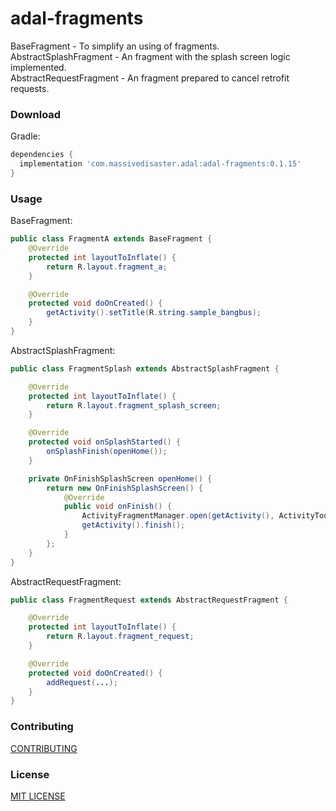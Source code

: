 # adal-fragments
BaseFragment - To simplify an using of fragments.  
AbstractSplashFragment - An fragment with the splash screen logic implemented.  
AbstractRequestFragment - An fragment prepared to cancel retrofit requests.

### Download

Gradle:

```gradle
dependencies {
  implementation 'com.massivedisaster.adal:adal-fragments:0.1.15'
}
```
### Usage

BaseFragment:
```java
public class FragmentA extends BaseFragment {
    @Override
    protected int layoutToInflate() {
        return R.layout.fragment_a;
    }

    @Override
    protected void doOnCreated() {
        getActivity().setTitle(R.string.sample_bangbus);
    }
}
```

AbstractSplashFragment:
```java
public class FragmentSplash extends AbstractSplashFragment {

    @Override
    protected int layoutToInflate() {
        return R.layout.fragment_splash_screen;
    }

    @Override
    protected void onSplashStarted() {
        onSplashFinish(openHome());
    }

    private OnFinishSplashScreen openHome() {
        return new OnFinishSplashScreen() {
            @Override
            public void onFinish() {
                ActivityFragmentManager.open(getActivity(), ActivityToolbar.class, FragmentHome.class);
                getActivity().finish();
            }
        };
    }
}

```

AbstractRequestFragment:
```java
public class FragmentRequest extends AbstractRequestFragment {

    @Override
    protected int layoutToInflate() {
        return R.layout.fragment_request;
    }

    @Override
    protected void doOnCreated() {
        addRequest(...);
    }
}

```

### Contributing
[CONTRIBUTING](../CONTRIBUTING.md)

### License
[MIT LICENSE](../LICENSE.md)
